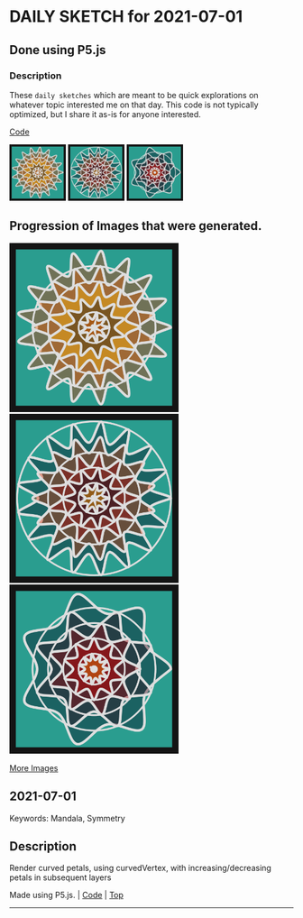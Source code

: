 # DAILY SKETCH for 2021-07-01

## Done using P5.js

### Description

These `daily sketches` which are meant to be quick explorations     on whatever topic interested me on that day. This code is not typically optimized, but I share it as-is     for anyone interested.

[Code](2021-07-01) 

<img src = 'images/keep_2021-07-03-13-19-24.png' width = '100'> <img src = 'images/keep_2021-07-03-13-19-51.png' width = '100'> <img src = 'images/keep_2021-07-03-13-22-04.png' width = '100'> 

## Progression of Images that were generated.

<img src = 'images/keep_2021-07-03-13-19-24.png' width = '300'> 
<img src = 'images/keep_2021-07-03-13-19-51.png' width = '300'> 
<img src = 'images/keep_2021-07-03-13-22-04.png' width = '300'> 


[More Images](2021-07-01/images) 


 ## 2021-07-01
Keywords: Mandala, Symmetry
 

## Description 

 Render curved petals, using curvedVertex, with increasing/decreasing petals
 in subsequent layers
 

Made using P5.js. | [Code](2021/2021-07-01/) | [Top](#daily-sketches) 

-----


